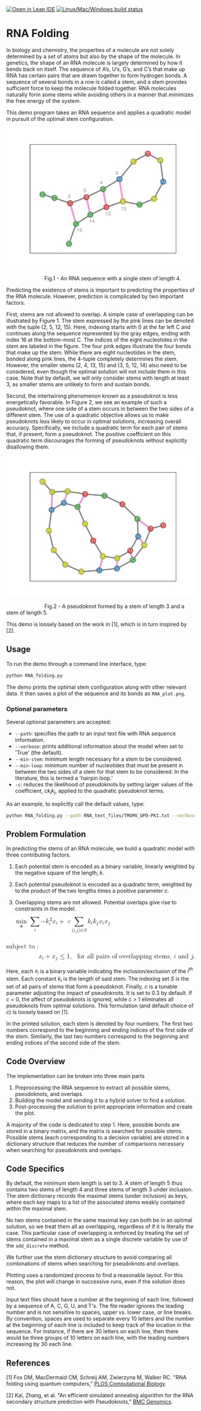 [![Open in Leap IDE](
  https://cdn-assets.cloud.dwavesys.com/shared/latest/badges/leapide.svg)](
  https://ide.dwavesys.io/#https://github.com/dwave-examples/rna-folding)
[![Linux/Mac/Windows build status](
  https://circleci.com/gh/dwave-examples/rna-folding.svg?style=shield)](
  https://circleci.com/gh/dwave-examples/rna-folding)

# RNA Folding

In biology and chemistry, the properties of a molecule are not solely determined
by a set of atoms but also by the shape of the molecule. In genetics, the shape
of an RNA molecule is largely determined by how it bends back on itself. The
sequence of A’s, U’s, G’s, and C’s that make up RNA has certain pairs that are
drawn together to form hydrogen bonds. A sequence of several bonds in a row is
called a stem, and a stem provides sufficient force to keep the molecule folded
together. RNA molecules naturally form some stems while avoiding others in a
manner that minimizes the free energy of the system.

This demo program takes an RNA sequence and applies a quadratic model in pursuit
of the optimal stem configuration.

![Figure 1! ](readme_imgs/Single_Stem.png "Simple single stem plot")

<p>
&emsp;&emsp;&emsp;&emsp;&emsp;&emsp;&emsp; 
Fig.1 - An RNA sequence with a single stem of length 4.
</p>

Predicting the existence of stems is important to predicting the properties of
the RNA molecule. However, prediction is complicated by two important factors. 

First, stems are not allowed to overlap. A simple case of overlapping can be
illustrated by Figure 1. The stem expressed by the pink lines can be denoted
with the tuple (2, 5, 12, 15). Here, indexing starts with 0 at the far left C
and continues along the sequence represented by the gray edges, ending with
index 16 at the bottom-most C. The indices of the eight nucleotides in the stem
are labeled in the figure. The four pink edges illustrate the four bonds that
make up the stem. While there are eight nucleotides in the stem, bonded along
pink lines, the 4-tuple completely determines the stem. However, the smaller
stems (2, 4, 13, 15) and (3, 5, 12, 14) also need to be considered, even though
the optimal solution will not include them in this case. Note that by default,
we will only consider stems with length at least 3, as smaller stems are
unlikely to form and sustain bonds.

Second, the intertwining phenomenon known as a pseudoknot is less energetically
favorable. In Figure 2, we see an example of such a pseudoknot, where one side
of a stem occurs in between the two sides of a different stem. The use of a
quadratic objective allows us to make pseudoknots less likely to occur in
optimal solutions, increasing overall accuracy. Specifically, we include a
quadratic term for each pair of stems that, if present, form a pseudoknot. The
positive coefficient on this quadratic term discourages the forming of
pseudoknots without explicitly disallowing them.

<p align = "center">

![Figure 2](readme_imgs/pseudoknot2.png "Simple pseudoknot example")
<p>
&emsp;&emsp;&emsp;&emsp;&emsp;&emsp;&emsp;
Fig.2 - A pseudoknot formed by a stem of length 3 and a stem of length 5.
</p>

This demo is loosely based on the work in [1],
which is in turn inspired by [2].

## Usage

To run the demo through a command line interface, type:

```bash
python RNA_folding.py
```

The demo prints the optimal stem configuration along with other relevant data.
It then saves a plot of the sequence and its bonds as `RNA_plot.png`.

### Optional parameters
Several optional parameters are accepted:

- `--path`: specifies the path to an input text file with RNA sequence information. 
- `--verbose`: prints additional information about the model when set to 'True' (the default). 
- `--min-stem`: minimum length necessary for a stem to be considered.
- `--min-loop`: minimum number of nucleotides that must be present
in between the two sides of a stem for that stem to be considered. 
In the literature, this is termed a 'hairpin loop.'
- `-c`: reduces the likelihood of pseudoknots by setting larger values of the coefficient, 
*ck<sub>i</sub>k<sub>j</sub>*,
applied to the quadratic pseudoknot terms.

As an example, to explicitly call the default values, type:
```bash
python RNA_folding.py --path RNA_text_files/TMGMV_UPD-PK1.txt --verbose True  --min-stem 3 --min-loop 2 -c 0.3 
```

## Problem Formulation

In predicting the stems of an RNA molecule, we build a quadratic model with three contributing factors. 

1. Each potential stem is encoded as a binary variable, 
linearly weighted by the negative square of the length, *k*.

2. Each potential pseudoknot is encoded as a quadratic term, 
 weighted by to the product of the two lengths 
times a positive parameter *c*.

3. Overlapping stems are not allowed. 
Potential overlaps give rise to constraints in the model.

![objective](readme_imgs/model.png "The optimization model")

Here, each *x<sub>i</sub>* is a binary variable indicating the
inclusion/exclusion of the *i<sup>th</sup>* stem. Each constant *k<sub>i</sub>*
is the length of said stem. The indexing set *S* is the set of all pairs of
stems that form a pseudoknot. Finally, *c* is a tunable parameter adjusting the
impact of pseudoknots. It is set to 0.3 by default. If *c* = 0, the affect of
pseudoknots is ignored, while *c* > 1 eliminates all pseudoknots from optimal
solutions. This formulation (and default choice of *c*) is loosely based on [1].

In the printed solution, each stem is denoted by four numbers. The first two
numbers correspond to the beginning and ending indices of the first side of the
stem. Similarly, the last two numbers correspond to the beginning and ending
indices of the second side of the stem.

## Code Overview

The implementation can be broken into three main parts
1. Preprocessing the RNA sequence to extract all possible stems, pseudoknots, and overlaps.
2. Building the model and sending it to a hybrid solver to find a solution.
3. Post-processing the solution 
to print appropriate information and create the plot.

A majority of the code is dedicated to step 1. Here, possible bonds are stored
in a binary matrix, and the matrix is searched for possible stems. Possible
stems (each corresponding to a decision variable) are stored in a dictionary
structure that reduces the number of comparisons necessary when searching for
pseudoknots and overlaps.

## Code Specifics

By default, the minimum stem length is set to 3. A stem of length 5 thus
contains two stems of length 4 and three stems of length 3 under inclusion. The
stem dictionary records the maximal stems (under inclusion) as keys, where each
key maps to a list of the associated stems weakly contained within the maximal
stem.

No two stems contained in the same maximal key can both be in an optimal
solution, so we treat them all as overlapping, regardless of if it is literally
the case. This particular case of overlapping is enforced by treating the set of
stems contained in a maximal stem as a single discrete variable by use of the
`add_discrete` method.

We further use the stem dictionary structure to avoid comparing all combinations
of stems when searching for pseudoknots and overlaps.

Plotting uses a randomized process to find a reasonable layout. For this reason,
the plot will change in successive runs, even if the solution does not. 

Input text files should have a number at the beginning of each line, followed by
a sequence of A, C, G, U, and T's. The file reader ignores the leading number
and is not sensitive to spaces, upper vs. lower case, or line breaks. By
convention, spaces are used to separate every 10 letters and the number at the
beginning of each line is included to keep track of the location in the
sequence. For instance, if there are 30 letters on each line, then there would
be three groups of 10 letters on each line, with the leading numbers increasing
by 30 each line.

## References

[1] Fox DM, MacDermaid CM, Schreij AM, Zwierzyna M, Walker RC. 
"RNA folding using quantum computers," 
[PLOS Computational Biology](https://journals.plos.org/ploscompbiol/article?id=10.1371/journal.pcbi.1010032).

[2] Kai, Zhang, et al. 
"An efficient simulated annealing algorithm for the RNA secondary structure prediction with Pseudoknots," 
[BMC Genomics](https://bmcgenomics.biomedcentral.com/articles/10.1186/s12864-019-6300-2).
